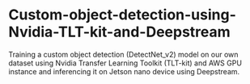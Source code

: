 # Custom-object-detection-using-Nvidia-TLT-kit-and-Deepstream
Training a custom object detection (DetectNet_v2) model on our own dataset using Nvidia Transfer Learning Toolkit (TLT-kit) and AWS GPU instance and inferencing it on Jetson nano device using Deepstream.
